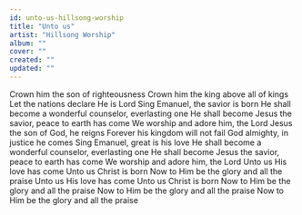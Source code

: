 ```yaml
---
id: unto-us-hillsong-worship
title: "Unto us"
artist: "Hillsong Worship"
album: ""
cover: ""
created: ""
updated: ""
---
```


Crown him the son of righteousness
Crown him the king above all of kings
Let the nations declare He is Lord
Sing Emanuel, the savior is born
He shall become a wonderful counselor, everlasting one
He shall become Jesus the savior, peace to earth has come
We worship and adore him, the Lord
Jesus the son of God, he reigns
Forever his kingdom will not fail
God almighty, in justice he comes
Sing Emanuel, great is his love
He shall become a wonderful counselor, everlasting one
He shall become Jesus the savior, peace to earth has come
We worship and adore him, the Lord
Unto us His love has come
Unto us Christ is born
Now to Him be the glory and all the praise
Unto us His love has come
Unto us Christ is born
Now to Him be the glory and all the praise
Now to Him be the glory and all the praise
Now to Him be the glory and all the praise